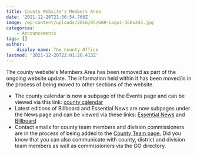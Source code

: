 ```yaml
---
title: County Website's Members Area
date: '2021-12-20T21:56:54.766Z'
image: /wp-content/uploads/2016/05/GGH-Logo1-360x243.jpg
categories:
    - Announcements
tags: []
author:
    display_name: The County Office
lastmod: '2021-12-20T22:01:20.413Z'
---
```

The county website's Members Area has been removed as part of the ongoing website update. The information held within it has been moved/is in the process of being moved to other sections of the website.

- The county calendar is now a subpage of the Events page and can be viewed via this link: [county calendar][1]
- Latest editions of Billboard and Essential News are now subpages under the News page and can be viewed via these links: [Essential News][2] and [Billboard][3]
- Contact emails for county team members and division commissioners are in the process of being added to the [County Team page.][4]  Did you know that you can also communicate with county, district and division team members as well as commissioners via the GO directory.

[1]: /events/calendar/
[2]: /news/essential-news
[3]: /news/billboard
[4]: /about-us/county-team/

